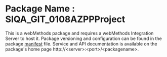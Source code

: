 # Package Name : SIQA_GIT_0108AZPPProject
This is a webMethods package and requires a webMethods Integration Server to host it. Package versioning and configuration can be found in the package [manifest](./SIQA_GIT_0108AZPPProject/manifest.v3) file. Service and API documentation is available on the package's home page http://&lt;server&gt;:&lt;port&gt;/&lt;packagename>.